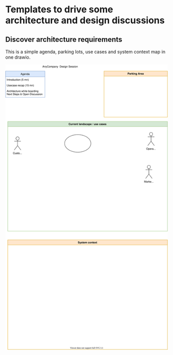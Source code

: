 # Templates to drive some architecture and design discussions


## Discover architecture requirements

This is a simple agenda, parking lots, use cases and system context map in one drawio.

![](./diagrams/architecture.drawio.svg)